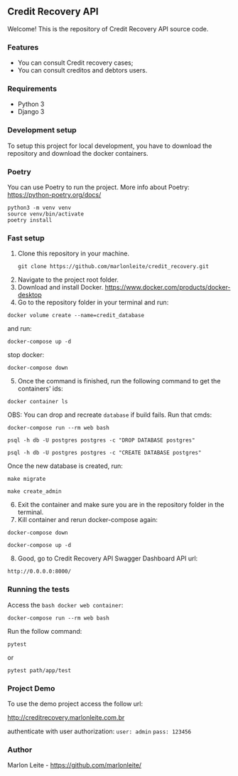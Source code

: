 ## Credit Recovery API

Welcome! This is the repository of Credit Recovery API source code.

### Features
- You can consult Credit recovery cases;
- You can consult creditos and debtors users.

### Requirements

- Python 3
- Django 3

### Development setup

To setup this project for local development, you have to download the repository and download the docker containers.

### Poetry
You can use Poetry to run the project. 
More info about Poetry: <https://python-poetry.org/docs/>

```
python3 -m venv venv
source venv/bin/activate
poetry install
```

### Fast setup
1. Clone this repository in your machine.
   ```
   git clone https://github.com/marlonleite/credit_recovery.git
   ```
2. Navigate to the project root folder.
3. Download and install Docker.
   <https://www.docker.com/products/docker-desktop>
4. Go to the repository folder in your terminal and run:

```
docker volume create --name=credit_database
```
 and run:
   
```
docker-compose up -d
```
stop docker:
```
docker-compose down
```
5. Once the command is finished, run the following command to get the containers' ids:
``` 
docker container ls
```
OBS: You can drop and recreate `database` if build fails. 
Run that cmds:
```
docker-compose run --rm web bash
```
```
psql -h db -U postgres postgres -c "DROP DATABASE postgres"
```
```
psql -h db -U postgres postgres -c "CREATE DATABASE postgres"
```
Once the new database is created, run:
```
make migrate
```
```
make create_admin
```
6. Exit the container and make sure you are in the repository folder in the terminal.
7. Kill container and rerun docker-compose again:
```
docker-compose down
```
```
docker-compose up -d
```
8. Good, go to Credit Recovery API Swagger Dashboard API url:
```
http://0.0.0.0:8000/
```

### Running the tests

Access the `bash docker web container`:
```
docker-compose run --rm web bash
```

Run the follow command:
```
pytest
```
or
```
pytest path/app/test
```

### Project Demo
To use the demo project access the follow url:

<http://creditrecovery.marlonleite.com.br>

authenticate with user authorization:
`user: admin`
`pass: 123456`

### Author
Marlon Leite - <https://github.com/marlonleite/>
